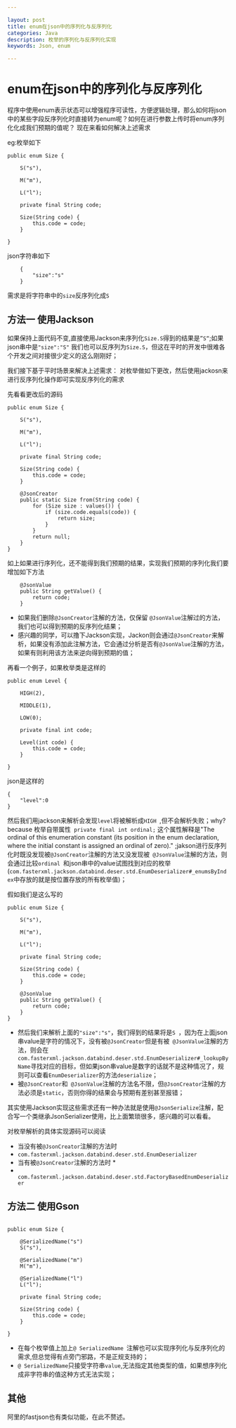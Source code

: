 ```yaml
---

layout: post
title: enum在json中的序列化与反序列化
categories: Java
description: 枚举的序列化与反序列化实现
keywords: Json, enum

---
```

# enum在json中的序列化与反序列化

程序中使用enum表示状态可以增强程序可读性，方便逻辑处理，那么如何将json中的某些字段反序列化时直接转为enum呢？如何在进行参数上传时将enum序列化化成我们预期的值呢？
现在来看如何解决上述需求

eg:枚举如下

~~~
public enum Size {

    S("s"),

    M("m"),

    L("l");

    private final String code;

    Size(String code) {
        this.code = code;
    }

}
~~~

json字符串如下

~~~
	{
		"size":"s"
	}
~~~

需求是将字符串中的``size``反序列化成``S``
## 方法一 使用Jackson
如果保持上面代码不变,直接使用Jackson来序列化``Size.S``得到的结果是``”S“``;如果json串中是``"size":"S"``
我们也可以反序列为``Size.S``，但这在平时的开发中很难各个开发之间对接很少定义的这么刚刚好；

我们接下基于平时场景来解决上述需求：
对枚举做如下更改，然后使用jackosn来进行反序列化操作即可实现反序列化的需求

先看看更改后的源码

~~~
public enum Size {

    S("s"),

    M("m"),

    L("l");

    private final String code;

    Size(String code) {
        this.code = code;
    }

    @JsonCreator
    public static Size from(String code) {
        for (Size size : values()) {
            if (size.code.equals(code)) {
                return size;
            }
        }
        return null;
    }
}
~~~

如上如果进行序列化，还不能得到我们预期的结果，实现我们预期的序列化我们要增加如下方法

~~~
    @JsonValue
    public String getValue() {
        return code;
    }
~~~

* 如果我们删除``@JsonCreator``注解的方法，仅保留 ``@JsonValue``注解过的方法，我们也可以得到预期的反序列化结果；
* 感兴趣的同学，可以撸下Jackson实现，Jackon则会通过``@JsonCreator``来解析，如果没有添加此注解方法，它会通过分析是否有``@JsonValue``注解的方法，如果有则利用该方法来逆向得到预期的值；

再看一个例子，如果枚举类是这样的

~~~
public enum Level {

    HIGH(2),

    MIDDLE(1),

    LOW(0);

    private final int code;

    Level(int code) {
        this.code = code;
    }

}
~~~
json是这样的

~~~
{
	"level":0
}
~~~

然后我们用jackson来解析会发现``level``将被解析成``HIGH ``,但不会解析失败；why?
because 枚举自带属性`` private final int ordinal;`` 这个属性解释是"The ordinal of this enumeration constant (its position in the enum declaration, where the initial constant is assigned an ordinal of zero)." ;jakson进行反序列化时既没发现被``@JsonCreator``注解的方法又没发现被`` @JsonValue``注解的方法，则会通过比较``ordinal ``和json串中的value试图找到对应的枚举(``com.fasterxml.jackson.databind.deser.std.EnumDeserializer#_enumsByIndex``中存放的就是按位置存放的所有枚举值)；

假如我们是这么写的

~~~
public enum Size {

    S("s"),

    M("m"),

    L("l");

    private final String code;

    Size(String code) {
        this.code = code;
    }
    
    @JsonValue
    public String getValue() {
        return code;
    }
}
~~~

* 然后我们来解析上面的``"size":"s"``，我们得到的结果将是``S ``，因为在上面json串value是字符的情况下，没有被``@JsonCreator``但是有被`` @JsonValue``注解的方法，则会在``com.fasterxml.jackson.databind.deser.std.EnumDeserializer#_lookupByName``寻找对应的目标，但如果json串value是数字的话就不是这种情况了，规则可以查看``EnumDeserializer``的方法``deserialize``；
* 被``@JsonCreator``和`` @JsonValue``注解的方法名不限，但``@JsonCreator``注解的方法必须是``static``，否则你得的结果会与预期有差别甚至报错；


其实使用Jackson实现这些需求还有一种办法就是使用``@JsonSerialize``注解，配合写一个类继承JsonSerializer使用，比上面繁琐很多，感兴趣的可以看看。

对枚举解析的具体实现源码可以阅读

* 当没有被``@JsonCreator``注解的方法时
 * ``com.fasterxml.jackson.databind.deser.std.EnumDeserializer``
* 当有被``@JsonCreator``注解的方法时 *
 * `` com.fasterxml.jackson.databind.deser.std.FactoryBasedEnumDeserializer``

## 方法二 使用Gson

~~~

public enum Size {

    @SerializedName("s")
    S("s"),

    @SerializedName("m")
    M("m"),

    @SerializedName("l")
    L("l");

    private final String code;

    Size(String code) {
        this.code = code;
    }
    
}

~~~

* 在每个枚举值上加上``@ SerializedName ``注解也可以实现序列化与反序列化的需求,但总觉得有点旁门邪路，不是正规支持的；
* ``@ SerializedName``只接受字符串``value``,无法指定其他类型的值，如果想序列化成非字符串的值这种方式无法实现；


## 其他
阿里的fastjson也有类似功能，在此不赘述。